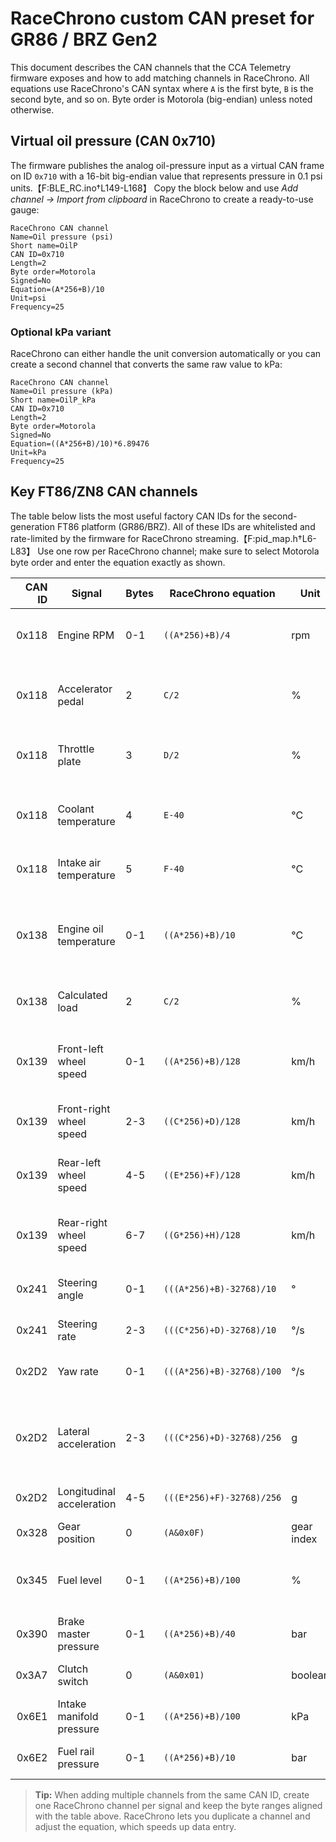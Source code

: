 # RaceChrono custom CAN preset for GR86 / BRZ Gen2

This document describes the CAN channels that the CCA Telemetry firmware exposes and how to add matching channels in RaceChrono. All equations use RaceChrono's CAN syntax where `A` is the first byte, `B` is the second byte, and so on. Byte order is Motorola (big-endian) unless noted otherwise.

## Virtual oil pressure (CAN 0x710)

The firmware publishes the analog oil-pressure input as a virtual CAN frame on ID `0x710` with a 16-bit big-endian value that represents pressure in 0.1 psi units.【F:BLE_RC.ino†L149-L168】 Copy the block below and use *Add channel → Import from clipboard* in RaceChrono to create a ready-to-use gauge:

```
RaceChrono CAN channel
Name=Oil pressure (psi)
Short name=OilP
CAN ID=0x710
Length=2
Byte order=Motorola
Signed=No
Equation=(A*256+B)/10
Unit=psi
Frequency=25
```

### Optional kPa variant

RaceChrono can either handle the unit conversion automatically or you can create a second channel that converts the same raw value to kPa:

```
RaceChrono CAN channel
Name=Oil pressure (kPa)
Short name=OilP_kPa
CAN ID=0x710
Length=2
Byte order=Motorola
Signed=No
Equation=((A*256+B)/10)*6.89476
Unit=kPa
Frequency=25
```

## Key FT86/ZN8 CAN channels

The table below lists the most useful factory CAN IDs for the second-generation FT86 platform (GR86/BRZ). All of these IDs are whitelisted and rate-limited by the firmware for RaceChrono streaming.【F:pid_map.h†L6-L83】 Use one row per RaceChrono channel; make sure to select Motorola byte order and enter the equation exactly as shown.

| CAN ID | Signal | Bytes | RaceChrono equation | Unit | Notes |
|-------:|--------|-------|---------------------|------|-------|
| 0x118 | Engine RPM | 0-1 | `((A*256)+B)/4` | rpm | 0.25 rpm resolution, 0–16000 rpm range. |
| 0x118 | Accelerator pedal | 2 | `C/2` | % | Scales 0–100%; useful for throttle correlation. |
| 0x118 | Throttle plate | 3 | `D/2` | % | Actual throttle plate angle; 0–100%. |
| 0x118 | Coolant temperature | 4 | `E-40` | °C | Standard Toyota offset (–40°C = raw 0). |
| 0x118 | Intake air temperature | 5 | `F-40` | °C | Same offset as coolant temperature. |
| 0x138 | Engine oil temperature | 0-1 | `((A*256)+B)/10` | °C | Provides oil temperature once the engine ECU has validated the sensor. |
| 0x138 | Calculated load | 2 | `C/2` | % | ECU reported engine load. |
| 0x139 | Front-left wheel speed | 0-1 | `((A*256)+B)/128` | km/h | Also available for RR/FR/RL using the remaining byte pairs. |
| 0x139 | Front-right wheel speed | 2-3 | `((C*256)+D)/128` | km/h | 0.0078 km/h resolution. |
| 0x139 | Rear-left wheel speed | 4-5 | `((E*256)+F)/128` | km/h | Matches dashboard wheel-speed readouts. |
| 0x139 | Rear-right wheel speed | 6-7 | `((G*256)+H)/128` | km/h | Use for driven-wheel slip calculations. |
| 0x241 | Steering angle | 0-1 | `(((A*256)+B)-32768)/10` | ° | Positive = clockwise when facing forward. |
| 0x241 | Steering rate | 2-3 | `(((C*256)+D)-32768)/10` | °/s | Signed value around zero. |
| 0x2D2 | Yaw rate | 0-1 | `(((A*256)+B)-32768)/100` | °/s | Gyro signal from VSC/ABS ECU. |
| 0x2D2 | Lateral acceleration | 2-3 | `(((C*256)+D)-32768)/256` | g | Combine with longitudinal accel for grip analysis. |
| 0x2D2 | Longitudinal acceleration | 4-5 | `(((E*256)+F)-32768)/256` | g | Positive when accelerating. |
| 0x328 | Gear position | 0 | `(A&0x0F)` | gear index | 0=Neutral, 1=1st, etc. |
| 0x345 | Fuel level | 0-1 | `((A*256)+B)/100` | % | Average from tank sender; smoothing applied. |
| 0x390 | Brake master pressure | 0-1 | `((A*256)+B)/40` | bar | Useful for pedal trace. |
| 0x3A7 | Clutch switch | 0 | `(A&0x01)` | boolean | 1 when clutch depressed. |
| 0x6E1 | Intake manifold pressure | 0-1 | `((A*256)+B)/100` | kPa | Absolute manifold pressure. |
| 0x6E2 | Fuel rail pressure | 0-1 | `((A*256)+B)/10` | bar | Direct-injection rail pressure. |

> **Tip:** When adding multiple channels from the same CAN ID, create one RaceChrono channel per signal and keep the byte ranges aligned with the table above. RaceChrono lets you duplicate a channel and adjust the equation, which speeds up data entry.
